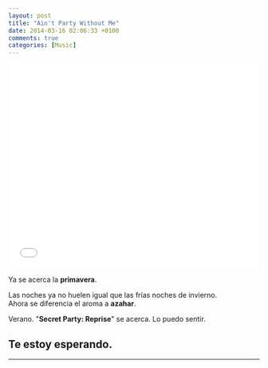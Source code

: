 ```yaml
---
layout: post
title: "Ain't Party Without Me"
date: 2014-03-16 02:06:33 +0100
comments: true
categories: [Music]
---
```


<iframe src="//www.youtube.com/embed/TsSiGwgmqww?hl=hu_HU&hd=1&vq=hd720&rel=0&showinfo=0&modestbranding=0&autohide=1&showsearch=0&version=3&fs=1&iv_load_policy=3" width="100%" height="410" frameborder="0" allowfullscreen></iframe>

Ya se acerca la __primavera__.

Las noches ya no huelen igual que las frías noches de invierno.  
Ahora se diferencia el aroma a __azahar__.

Verano. "__Secret Party: Reprise__" se acerca. Lo puedo sentir.

## Te estoy esperando.

---

